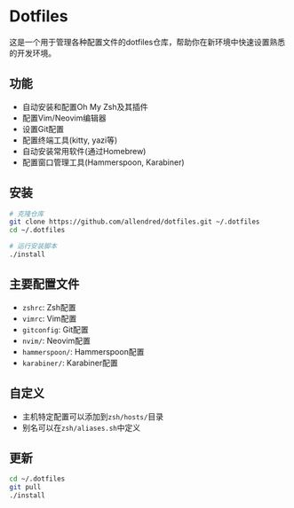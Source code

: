# Dotfiles

这是一个用于管理各种配置文件的dotfiles仓库，帮助你在新环境中快速设置熟悉的开发环境。

## 功能

- 自动安装和配置Oh My Zsh及其插件
- 配置Vim/Neovim编辑器
- 设置Git配置
- 配置终端工具(kitty, yazi等)
- 自动安装常用软件(通过Homebrew)
- 配置窗口管理工具(Hammerspoon, Karabiner)

## 安装

```bash
# 克隆仓库
git clone https://github.com/allendred/dotfiles.git ~/.dotfiles
cd ~/.dotfiles

# 运行安装脚本
./install
```

## 主要配置文件

- `zshrc`: Zsh配置
- `vimrc`: Vim配置
- `gitconfig`: Git配置
- `nvim/`: Neovim配置
- `hammerspoon/`: Hammerspoon配置
- `karabiner/`: Karabiner配置

## 自定义

- 主机特定配置可以添加到`zsh/hosts/`目录
- 别名可以在`zsh/aliases.sh`中定义

## 更新

```bash
cd ~/.dotfiles
git pull
./install
```

